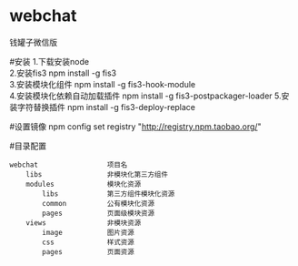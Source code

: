 # webchat
钱罐子微信版

#安装
1.下载安装node  
2.安装fis3  npm install -g fis3  
3.安装模块化组件 npm install -g fis3-hook-module  
4.安装模块化依赖自动加载插件 npm install -g fis3-postpackager-loader
5.安装字符替换插件 npm install -g fis3-deploy-replace

#设置镜像
npm config set registry "http://registry.npm.taobao.org/"

#目录配置
```
webchat 				项目名  
	libs				非模块化第三方组件  
	modules				模块化资源  
		libs			第三方组件模块化资源  
		common			公有模块化资源  
		pages			页面级模块资源  	
	views				非模块资源  
		image			图片资源  
		css				样式资源  
		pages			页面资源
```
